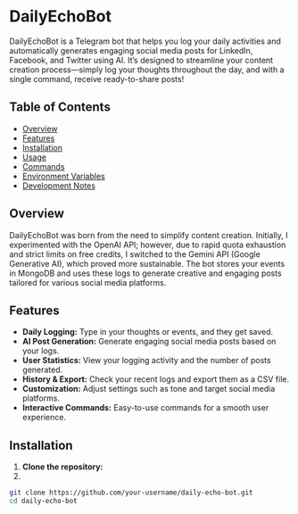 # DailyEchoBot

DailyEchoBot is a Telegram bot that helps you log your daily activities and automatically generates engaging social media posts for LinkedIn, Facebook, and Twitter using AI. It’s designed to streamline your content creation process—simply log your thoughts throughout the day, and with a single command, receive ready-to-share posts!

## Table of Contents

- [Overview](#overview)
- [Features](#features)
- [Installation](#installation)
- [Usage](#usage)
- [Commands](#commands)
- [Environment Variables](#environment-variables)
- [Development Notes](#development-notes)

## Overview

DailyEchoBot was born from the need to simplify content creation. Initially, I experimented with the OpenAI API; however, due to rapid quota exhaustion and strict limits on free credits, I switched to the Gemini API (Google Generative AI), which proved more sustainable. The bot stores your events in MongoDB and uses these logs to generate creative and engaging posts tailored for various social media platforms.

## Features

- **Daily Logging:** Type in your thoughts or events, and they get saved.
- **AI Post Generation:** Generate engaging social media posts based on your logs.
- **User Statistics:** View your logging activity and the number of posts generated.
- **History & Export:** Check your recent logs and export them as a CSV file.
- **Customization:** Adjust settings such as tone and target social media platforms.
- **Interactive Commands:** Easy-to-use commands for a smooth user experience.

## Installation

1. **Clone the repository:**
2. 

   ```bash
   git clone https://github.com/your-username/daily-echo-bot.git
   cd daily-echo-bot
